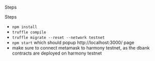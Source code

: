 Steps

Steps
* `npm install`
* `truffle compile`
* `truffle migrate --reset --network testnet`
* `npm start` which should popup http://localhost:3000/ page
* make sure to connect metamask to harmony testnet, as the dbank contracts are deployed on harmony testnet 